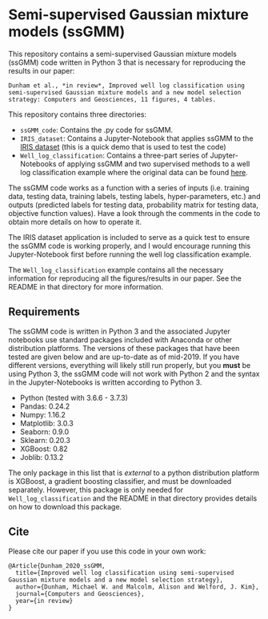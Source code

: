 # Semi-supervised Gaussian mixture models (ssGMM)
This repository contains a semi-supervised Gaussian mixture models (ssGMM) code written in Python 3 that is necessary for reproducing the results in our paper:

``
Dunham et al., *in review*, Improved well log classification using semi-supervised Gaussian mixture models and a new model selection strategy: Computers and Geosciences, 11 figures, 4 tables.
``

This repository contains three directories:
* `ssGMM_code`:   Contains the .py code for ssGMM.
* `IRIS_dataset`: Contains a Jupyter-Notebook that applies ssGMM to the [IRIS dataset](https://archive.ics.uci.edu/ml/datasets/iris) (this is a quick demo that is used to test the code)
* `Well_log_classification`: Contains a three-part series of Jupyter-Notebooks of applying ssGMM and two supervised methods to a well log classification example where the original data can be found [here](https://github.com/seg/2016-ml-contest).

The ssGMM code works as a function with a series of inputs (i.e. training data, testing data, training labels, testing labels, hyper-parameters, etc.) and outputs (predicted labels for testing data, probability matrix for testing data, objective function values). Have a look through the comments in the code to obtain more details on how to operate it.

The IRIS dataset application is included to serve as a quick test to ensure the ssGMM code is working properly, and I would encourage running this Jupyter-Notebook first before running the well log classification example.

The `Well_log_classification` example contains all the necessary information for reproducing all the figures/results in our paper. See the README in that directory for more information.

## Requirements
The ssGMM code is written in Python 3 and the associated Jupyter notebooks use standard packages included with Anaconda or other distribution platforms. The versions of these packages that have been tested are given below and are up-to-date as of mid-2019. If you have different versions, everything will likely still run properly, but you **must** be using Python 3, the ssGMM code will not work with Python 2 and the syntax in the Jupyter-Notebooks is written according to Python 3.

* Python (tested with 3.6.6 - 3.7.3)
* Pandas:       0.24.2
* Numpy:        1.16.2
* Matplotlib:   3.0.3
* Seaborn:      0.9.0
* Sklearn:      0.20.3
* XGBoost:      0.82
* Joblib:       0.13.2

The only package in this list that is *external* to a python distribution platform is XGBoost, a gradient boosting classifier, and must be downloaded separately. However, this package is only needed for `Well_log_classification` and the README in that directory provides details on how to download this package.

## Cite

Please cite our paper if you use this code in your own work:

```
@Article{Dunham_2020_ssGMM,
  title={Improved well log classification using semi-supervised Gaussian mixture models and a new model selection strategy},
  author={Dunham, Michael W. and Malcolm, Alison and Welford, J. Kim},
  journal={Computers and Geosciences},
  year={in review}
}
```
